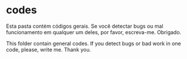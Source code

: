 # codes

Esta pasta contém códigos gerais.
Se você detectar bugs ou mal funcionamento em qualquer um deles, por favor, escreva-me.
Obrigado.

This folder contain general codes.
If you detect bugs or bad work in one code, please, write me.
Thank you.
